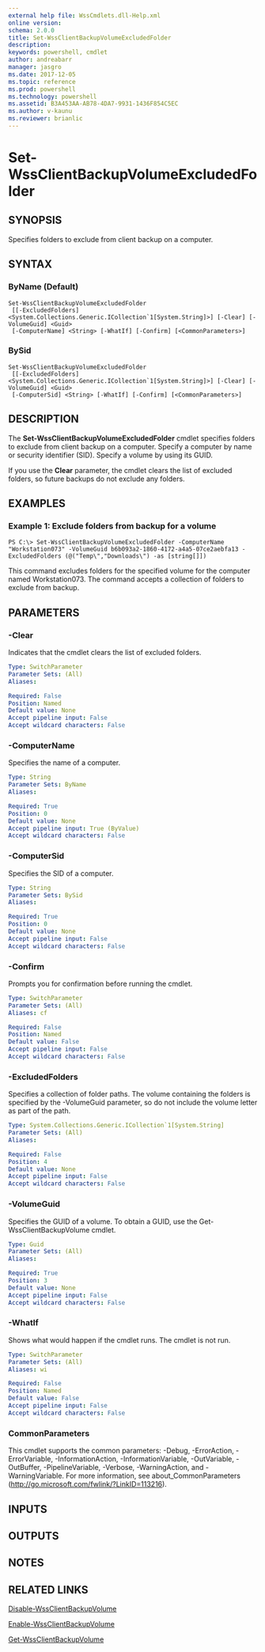 ```yaml
---
external help file: WssCmdlets.dll-Help.xml
online version: 
schema: 2.0.0
title: Set-WssClientBackupVolumeExcludedFolder
description: 
keywords: powershell, cmdlet
author: andreabarr
manager: jasgro
ms.date: 2017-12-05
ms.topic: reference
ms.prod: powershell
ms.technology: powershell
ms.assetid: B3A453AA-AB78-4DA7-9931-1436F854C5EC
ms.author: v-kaunu
ms.reviewer: brianlic
---
```


# Set-WssClientBackupVolumeExcludedFolder

## SYNOPSIS
Specifies folders to exclude from client backup on a computer.

## SYNTAX

### ByName (Default)
```
Set-WssClientBackupVolumeExcludedFolder
 [[-ExcludedFolders] <System.Collections.Generic.ICollection`1[System.String]>] [-Clear] [-VolumeGuid] <Guid>
 [-ComputerName] <String> [-WhatIf] [-Confirm] [<CommonParameters>]
```

### BySid
```
Set-WssClientBackupVolumeExcludedFolder
 [[-ExcludedFolders] <System.Collections.Generic.ICollection`1[System.String]>] [-Clear] [-VolumeGuid] <Guid>
 [-ComputerSid] <String> [-WhatIf] [-Confirm] [<CommonParameters>]
```

## DESCRIPTION
The **Set-WssClientBackupVolumeExcludedFolder** cmdlet specifies folders to exclude from client backup on a computer.
Specify a computer by name or security identifier (SID).
Specify a volume by using its GUID.

If you use the **Clear** parameter, the cmdlet clears the list of excluded folders, so future backups do not exclude any folders.

## EXAMPLES

### Example 1: Exclude folders from backup for a volume
```
PS C:\> Set-WssClientBackupVolumeExcludedFolder -ComputerName "Workstation073" -VolumeGuid b6b093a2-1860-4172-a4a5-07ce2aebfa13 -ExcludedFolders (@("Temp\","Downloads\") -as [string[]])
```

This command excludes folders for the specified volume for the computer named Workstation073.
The command accepts a collection of folders to exclude from backup.

## PARAMETERS

### -Clear
Indicates that the cmdlet clears the list of excluded folders.

```yaml
Type: SwitchParameter
Parameter Sets: (All)
Aliases: 

Required: False
Position: Named
Default value: None
Accept pipeline input: False
Accept wildcard characters: False
```

### -ComputerName
Specifies the name of a computer.

```yaml
Type: String
Parameter Sets: ByName
Aliases: 

Required: True
Position: 0
Default value: None
Accept pipeline input: True (ByValue)
Accept wildcard characters: False
```

### -ComputerSid
Specifies the SID of a computer.

```yaml
Type: String
Parameter Sets: BySid
Aliases: 

Required: True
Position: 0
Default value: None
Accept pipeline input: False
Accept wildcard characters: False
```

### -Confirm
Prompts you for confirmation before running the cmdlet.

```yaml
Type: SwitchParameter
Parameter Sets: (All)
Aliases: cf

Required: False
Position: Named
Default value: False
Accept pipeline input: False
Accept wildcard characters: False
```

### -ExcludedFolders
Specifies a collection of folder paths.
The volume containing the folders is specified by the -VolumeGuid parameter, so do not include the volume letter as part of the path.

```yaml
Type: System.Collections.Generic.ICollection`1[System.String]
Parameter Sets: (All)
Aliases: 

Required: False
Position: 4
Default value: None
Accept pipeline input: False
Accept wildcard characters: False
```

### -VolumeGuid
Specifies the GUID of a volume.
To obtain a GUID, use the Get-WssClientBackupVolume cmdlet.

```yaml
Type: Guid
Parameter Sets: (All)
Aliases: 

Required: True
Position: 3
Default value: None
Accept pipeline input: False
Accept wildcard characters: False
```

### -WhatIf
Shows what would happen if the cmdlet runs.
The cmdlet is not run.

```yaml
Type: SwitchParameter
Parameter Sets: (All)
Aliases: wi

Required: False
Position: Named
Default value: False
Accept pipeline input: False
Accept wildcard characters: False
```

### CommonParameters
This cmdlet supports the common parameters: -Debug, -ErrorAction, -ErrorVariable, -InformationAction, -InformationVariable, -OutVariable, -OutBuffer, -PipelineVariable, -Verbose, -WarningAction, and -WarningVariable. For more information, see about_CommonParameters (http://go.microsoft.com/fwlink/?LinkID=113216).

## INPUTS

## OUTPUTS

## NOTES

## RELATED LINKS

[Disable-WssClientBackupVolume](./Disable-WssClientBackupVolume.md)

[Enable-WssClientBackupVolume](./Enable-WssClientBackupVolume.md)

[Get-WssClientBackupVolume](./Get-WssClientBackupVolume.md)

